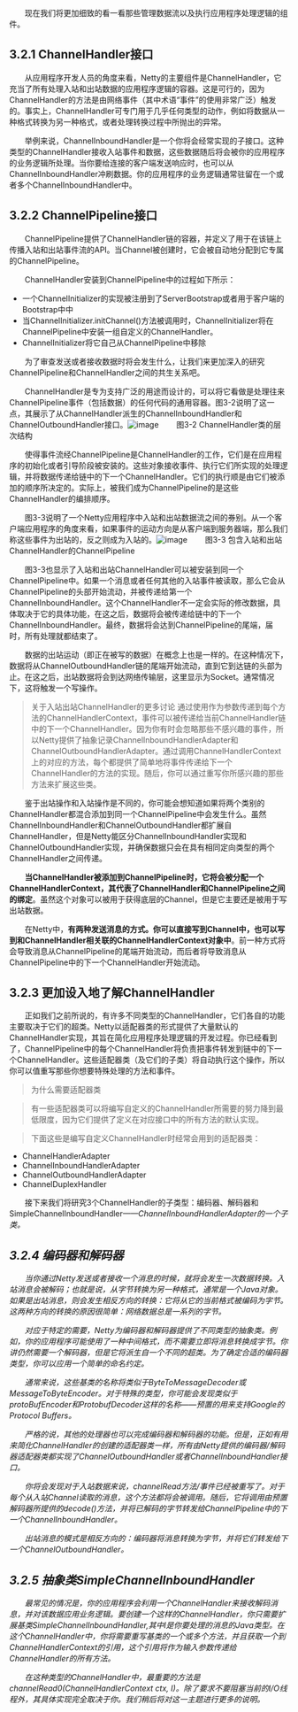&emsp;&emsp;现在我们将更加细致的看一看那些管理数据流以及执行应用程序处理逻辑的组件。

## 3.2.1 ChannelHandler接口

&emsp;&emsp;从应用程序开发人员的角度来看，Netty的主要组件是ChannelHandler，它充当了所有处理入站和出站数据的应用程序逻辑的容器。这是可行的，因为ChannelHandler的方法是由网络事件（其中术语“事件”的使用非常广泛）触发的。事实上，ChannelHandler可专门用于几乎任何类型的动作，例如将数据从一种格式转换为另一种格式，或者处理转换过程中所抛出的异常。

&emsp;&emsp;举例来说，ChannelInboundHandler是一个你将会经常实现的子接口。这种类型的ChannelHandler接收入站事件和数据，这些数据随后将会被你的应用程序的业务逻辑所处理。当你要给连接的客户端发送响应时，也可以从ChannelInboundHandler冲刷数据。你的应用程序的业务逻辑通常驻留在一个或者多个ChannelInboundHandler中。

## 3.2.2 ChannelPipeline接口

&emsp;&emsp;ChannelPipeline提供了ChannelHandler链的容器，并定义了用于在该链上传播入站和出站事件流的API。当Channel被创建时，它会被自动地分配到它专属的ChannelPipeline。

&emsp;&emsp;ChannelHandler安装到ChannelPipeline中的过程如下所示：

- 一个ChannelInitializer的实现被注册到了ServerBootstrap或者用于客户端的Bootstrap中中
- 当ChannelInitializer.initChannel()方法被调用时，ChannelInitializer将在ChannelPipeline中安装一组自定义的ChannelHandler。
- ChannelInitializer将它自己从ChannelPipeline中移除

&emsp;&emsp;为了审查发送或者接收数据时将会发生什么，让我们来更加深入的研究ChannelPipeline和ChannelHandler之间的共生关系吧。

&emsp;&emsp;ChannelHandler是专为支持广泛的用途而设计的，可以将它看做是处理往来ChannelPipeline事件（包括数据）的任何代码的通用容器。图3-2说明了这一点，其展示了从ChannelHandler派生的ChannelInboundHandler和ChannelOutboundHandler接口。![image](http://img.blog.csdn.net/20160408112722242?watermark/2/text/aHR0cDovL2Jsb2cuY3Nkbi5uZXQv/font/5a6L5L2T/fontsize/400/fill/I0JBQkFCMA==/dissolve/70/gravity/Center)
&emsp;&emsp;图3-2 ChannelHandler类的层次结构

&emsp;&emsp;使得事件流经ChannelPipeline是ChannelHandler的工作，它们是在应用程序的初始化或者引导阶段被安装的。这些对象接收事件、执行它们所实现的处理逻辑，并将数据传递给链中的下一个ChannelHandler。它们的执行顺是由它们被添加的顺序所决定的。实际上，被我们成为ChannelPipeline的是这些ChannelHandler的编排顺序。

&emsp;&emsp;图3-3说明了一个Netty应用程序中入站和出站数据流之间的券别。从一个客户端应用程序的角度来看，如果事件的运动方向是从客户端到服务器端，那么我们称这些事件为出站的，反之则成为入站的。![image](http://img.blog.csdn.net/20160408113348039?watermark/2/text/aHR0cDovL2Jsb2cuY3Nkbi5uZXQv/font/5a6L5L2T/fontsize/400/fill/I0JBQkFCMA==/dissolve/70/gravity/Center)
&emsp;&emsp;图3-3 包含入站和出站ChannelHandler的ChannelPipeline

&emsp;&emsp;图3-3也显示了入站和出站ChannelHandler可以被安装到同一个ChannelPipeline中。如果一个消息或者任何其他的入站事件被读取，那么它会从ChannelPipeline的头部开始流动，并被传递给第一个ChannelInboundHandler。这个ChannelHandler不一定会实际的修改数据，具体取决于它的具体功能，在这之后，数据将会被传递给链中的下一个ChannelInboundHandler。最终，数据将会达到ChannelPipeline的尾端，届时，所有处理就都结束了。

&emsp;&emsp;数据的出站运动（即正在被写的数据）在概念上也是一样的。在这种情况下，数据将从ChannelOutboundHandler链的尾端开始流动，直到它到达链的头部为止。在这之后，出站数据将会到达网络传输层，这里显示为Socket。通常情况下，这将触发一个写操作。

> 关于入站出站ChannelHandler的更多讨论
> 通过使用作为参数传递到每个方法的ChannelHandlerContext，事件可以被传递给当前ChannelHandler链中的下一个ChannelHandler。因为你有时会忽略那些不感兴趣的事件，所以Netty提供了抽象记录ChannelInboundHandlerAdapter和ChannelOutboundHandlerAdapter。通过调用ChannelHandlerContext上的对应的方法，每个都提供了简单地将事件传递给下一个ChannelHandler的方法的实现。随后，你可以通过重写你所感兴趣的那些方法来扩展这些类。

&emsp;&emsp;鉴于出站操作和入站操作是不同的，你可能会想知道如果将两个类别的ChannelHandler都混合添加到同一个ChannelPipeline中会发生什么。虽然ChannelInboundHandler和ChannelOutboundHandler都扩展自ChannelHandler，但是Netty能区分ChannelInboundHandler实现和ChannelOutboundHandler实现，并确保数据只会在具有相同定向类型的两个ChannelHandler之间传递。

&emsp;&emsp;**当ChannelHandler被添加到ChannelPipeline时，它将会被分配一个ChannelHandlerContext，其代表了ChannelHandler和ChannelPipeline之间的绑定**。虽然这个对象可以被用于获得底层的Channel，但是它主要还是被用于写出站数据。

&emsp;&emsp;在Netty中，**有两种发送消息的方式。你可以直接写到Channel中，也可以写到和ChannelHandler相关联的ChannelHandlerContext对象中**。前一种方式将会导致消息从ChannelPipeline的尾端开始流动，而后者将导致消息从ChannelPipeline中的下一个ChannelHandler开始流动。

## 3.2.3 更加设入地了解ChannelHandler

&emsp;&emsp;正如我们之前所说的，有许多不同类型的ChannelHandler，它们各自的功能主要取决于它们的超类。Netty以适配器类的形式提供了大量默认的ChannelHandler实现，其旨在简化应用程序处理逻辑的开发过程。你已经看到了，ChannelPipeline中的每个ChannelHandler将负责把事件转发到链中的下一个ChannelHandler。这些适配器类（及它们的子类）将自动执行这个操作，所以你可以值重写那些你想要特殊处理的方法和事件。

> 为什么需要适配器类

> 有一些适配器类可以将编写自定义的ChannelHandler所需要的努力降到最低限度，因为它们提供了定义在对应接口中的所有方法的默认实现。

> 下面这些是编写自定义ChannelHandler时经常会用到的适配器类：
- ChannelHandlerAdapter
- ChannelInboundHandlerAdapter
- ChannelOutboundHandlerAdapter
- ChannelDuplexHandler

&emsp;&emsp;接下来我们将研究3个ChannelHandler的子类型：编码器、解码器和SimpleChannelInboundHandler<I>——ChannelInboundHandlerAdapter的一个子类。

## 3.2.4 编码器和解码器

&emsp;&emsp;当你通过Netty发送或者接收一个消息的时候，就将会发生一次数据转换。入站消息会被解码；也就是说，从字节转换为另一种格式，通常是一个Java对象。如果是出站消息，则会发生相反方向的转换：它将从它的当前格式被编码为字节。这两种方向的转换的原因很简单：网络数据总是一系列的字节。

&emsp;&emsp;对应于特定的需要，Netty为编码器和解码器提供了不同类型的抽象类。例如，你的应用程序可能使用了一种中间格式，而不需要立即将消息转换成字节。你讲仍然需要一个解码器，但是它将派生自一个不同的超类。为了确定合适的编码器类型，你可以应用一个简单的命名约定。

&emsp;&emsp;通常来说，这些基类的名称将类似于ByteToMessageDecoder或MessageToByteEncoder。对于特殊的类型，你可能会发现类似于protoBufEncoder和ProtobufDecoder这样的名称——预置的用来支持Google的Protocol Buffers。

&emsp;&emsp;严格的说，其他的处理器也可以完成编码器和解码器的功能。但是，正如有用来简化ChannelHandler的创建的适配器类一样，所有由Netty提供的编码器/解码器适配器类都实现了ChannelOutboundHandler或者ChannelInboundHandler接口。

&emsp;&emsp;你将会发现对于入站数据来说，channelRead方法/事件已经被重写了。对于每个从入站Channel读取的消息，这个方法都将会被调用。随后，它将调用由预置解码器所提供的decode()方法，并将已解码的字节转发给ChannelPipeline中的下一个ChannelInboundHandler。

&emsp;&emsp;出站消息的模式是相反方向的：编码器将消息转换为字节，并将它们转发给下一个ChannelOutboundHandler。

## 3.2.5 抽象类SimpleChannelInboundHandler

&emsp;&emsp;最常见的情况是，你的应用程序会利用一个ChannelHandler来接收解码消息，并对该数据应用业务逻辑。要创建一个这样的ChannelHandler，你只需要扩展基类SimpleChannelInboundHandler<I>,其中I是你要处理的消息的Java类型。在这个ChannelHandler中，你将需要重写基类的一个或多个方法，并且获取一个到ChannelHandlerContext的引用，这个引用将作为输入参数传递给ChannelHandler的所有方法。

&emsp;&emsp;在这种类型的ChannelHandler中，最重要的方法是channelRead0(ChannelHandlerContext ctx, I)。除了要求不要阻塞当前的I/O线程外，其具体实现完全取决于你。我们稍后将对这一主题进行更多的说明。
